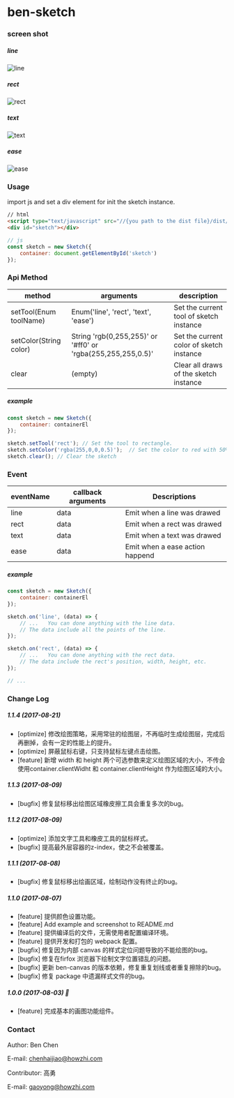 # ben-sketch

### screen shot

##### line

![line](./screenshot/line.gif)

##### rect

![rect](./screenshot/rect.gif)

##### text

![text](./screenshot/text.gif)

##### ease

![ease](./screenshot/ease.gif)

### Usage

import js and set a div element for init the sketch instance.

```html
// html
<script type="text/javascript" src="//{you path to the dist file}/dist/sketch.js"></script>
<div id="sketch"></div>
```

```js
// js
const sketch = new Sketch({
    container: document.getElementById('sketch')
});
```

### Api Method

| method | arguments | description |
| ------ | --------- | ----------- |
| setTool(Enum toolName) | Enum('line', 'rect', 'text', 'ease') | Set the current tool of sketch instance |
| setColor(String color) | String 'rgb(0,255,255)' or '#ff0' or 'rgba(255,255,255,0.5)' | Set the current color of sketch instance |
| clear | (empty) | Clear all draws of the sketch instance |

##### example

```js
const sketch = new Sketch({
    container: containerEl
});

sketch.setTool('rect'); // Set the tool to rectangle.
sketch.setColor('rgba(255,0,0,0.5)');  // Set the color to red with 50% opacity.
sketch.clear(); // Clear the sketch
```

### Event

| eventName | callback arguments | Descriptions |
| --------- | ------------------ | ------------ |
| line | data | Emit when a line was drawed |
| rect | data | Emit when a rect was drawed |
| text | data | Emit when a text was drawed |
| ease | data | Emit when a ease action happend |

##### example

```js
const sketch = new Sketch({
    container: containerEl
});

sketch.on('line', (data) => {
    // ...   You can done anything with the line data. 
    // The data include all the points of the line.
});

sketch.on('rect', (data) => {
    // ...   You can done anything with the rect data. 
    // The data include the rect's position, width, height, etc.
});

// ...
```

### Change Log

##### 1.1.4 (2017-08-21)
* [optimize] 修改绘图策略，采用常驻的绘图层，不再临时生成绘图层，完成后再删掉，会有一定的性能上的提升。
* [optimize] 屏蔽鼠标右键，只支持鼠标左键点击绘图。
* [feature] 新增 width 和 height 两个可选参数来定义绘图区域的大小，不传会使用container.clientWidht 和 container.clientHeight 作为绘图区域的大小。

##### 1.1.3 (2017-08-09)
* [bugfix] 修复鼠标移出绘图区域橡皮擦工具会重复多次的bug。

##### 1.1.2 (2017-08-09)
* [optimize] 添加文字工具和橡皮工具的鼠标样式。
* [bugfix] 提高最外层容器的z-index，使之不会被覆盖。

##### 1.1.1 (2017-08-08)
* [bugfix] 修复鼠标移出绘画区域，绘制动作没有终止的bug。

##### 1.1.0 (2017-08-07)
* [feature] 提供颜色设置功能。
* [feature] Add example and screenshot to README.md
* [feature] 提供编译后的文件，无需使用者配置编译环境。
* [feature] 提供开发和打包的 webpack 配置。
* [bugfix] 修复因为内部 canvas 的样式定位问题导致的不能绘图的bug。
* [bugfix] 修复在firfox 浏览器下绘制文字位置错乱的问题。
* [bugfix] 更新 ben-canvas 的版本依赖，修复重复划线或者重复擦除的bug。
* [bugfix] 修复 package 中遗漏样式文件的bug。

##### 1.0.0 (2017-08-03) 👏
* [feature] 完成基本的画图功能组件。

### Contact

Author: Ben Chen

E-mail: chenhaijiao@howzhi.com

Contributor: 高勇

E-mail: gaoyong@howzhi.com
